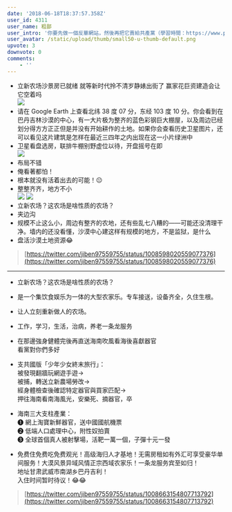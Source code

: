 ```yaml
---
date: '2018-06-18T18:37:57.358Z'
user_id: 4311
user_name: 粗鄙
user_intro: '你要先做一個反華網站，然後再把它賣給共產黨（學習時間：https://www.pin-cong.com/p/87359/?s=87895）'
user_avatar: /static/upload/thumb/small50-u-thumb-default.png
upvote: 3
downvote: 0
comments:
    - ''
---
```


*   立新农场沙景房已就绪 就等新时代拎不清岁静婊出街了 赢家花巨资建造会让它空着吗  
    ![](https://web.archive.org:443/web/20180625173726im_/https://pincimg.com/posts/59618/2210f352316a5e7f44031c6213f7bcaf.jpg)
*   请在 Google Earth 上查看北纬 38 度 07 分，东经 103 度 10 分。你会看到在巴丹吉林沙漠的中心，有一大片极为整齐的蓝色彩钢巨大棚屋，以及周边已经划分得方方正正但是并没有开始耕作的土地。如果你会查看历史卫星图片，还可以看见这片建筑是怎样在最近三四年之内出现在这一小片绿洲中
*   卫星看盘选房，联排牛棚别野虚位以待，开盘摇号在即  
    ![](https://web.archive.org:443/web/20180625173726im_/https://pincimg.com/posts/59618/db32d9f9af8d0a6d1e1384d152c39626.jpg)
*   布局不错
*   俺看著都怕！
*   根本就没有活着出去的可能！😐
*   整整齐齐，地方不小  
    ![](https://web.archive.org:443/web/20180625173726im_/https://pincimg.com/posts/59618/d1087c76ee17234ca885c263b380f982.jpg) ![](https://web.archive.org:443/web/20180625173726im_/https://pincimg.com/posts/59618/b8feaa452b363147f01ec8fd5fbfd34d.jpg)
*   立新农场？这农场是啥性质的农场？
*   夹边沟
*   规模不止这么小，周边有整齐的农地，还有些乱七八糟的——可能还没清理干净。墙内的还没看懂，沙漠中心建这样有规模的地方，不是监狱，是什么
*   盘活沙漠土地资源😂

> [https://twitter.com/jiben97559755/status/1008598020559077376](https://twitter.com/jiben97559755/status/1008598020559077376)

---

*   立新农场？这农场是啥性质的农场？
    
*   是一个集饮食娱乐为一体的大型农家乐。专车接送，设备齐全，久住生根。
    
*   让人立刻重新做人的农场。
    
*   工作，学习，生活，治病，养老一条龙服务
    
*   在那邊強身健體完後再直送海南吹風看海後喜獻器官  
    看黨對你們多好
    
*   支共國版「少年少女終末旅行」：  
    被發現翻牆玩網遊手遊→  
    被捕，轉送立新農場勞改→  
    經身體檢查後確認特定器官與買家匹配→  
    押往海南看南海風光，安樂死、摘器官，卒
    
*   海南三大支柱產業：  
    ❶ 網上淘寶新鮮器官，送中國國航機票  
    ❷ 低端人口處理中心，附性奴拍賣  
    ❸ 全球首個真人被射擊場，活靶一萬一個，子彈十元一發
    
*   免费住免费吃免费观光！高级海归人才基地！无需房租如有外汇可享受豪华单间服务！大漠风景异域风情正宗西域农家乐！一条龙服务宾至如归！  
    地址甘肃武威市南湖乡巴丹吉利！  
    入住时间暂时待议！😂😂
    

> [https://twitter.com/jiben97559755/status/1008663154807713792](https://twitter.com/jiben97559755/status/1008663154807713792)
